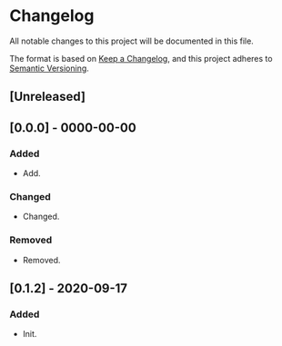 # Changelog
All notable changes to this project will be documented in this file.

The format is based on [Keep a Changelog](https://keepachangelog.com/en/1.0.0/),
and this project adheres to [Semantic Versioning](https://semver.org/spec/v2.0.0.html).
## [Unreleased]

## [0.0.0] - 0000-00-00
### Added
- Add.
### Changed
- Changed.
### Removed
- Removed.

## [0.1.2] - 2020-09-17
### Added
- Init.